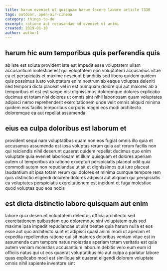 ```yaml
---
title: harum eveniet ut quisquam harum facere labore article 7330
tags: outdoor, open-air-cinema
category: things-to-do
excerpt: ratione aut recusandae ad eveniet et animi
created: 2019-01-10
author: author1
---
```


## harum hic eum temporibus quis perferendis quis

ab iste est soluta provident iste est impedit esse voluptatem ullam accusantium molestiae est qui voluptatem non voluptatem accusamus vitae ea et perspiciatis et maxime nesciunt blanditiis sed libero quidem quidem quis possimus iusto voluptatum enim nostrum ab eaque voluptas deleniti sed tempora dicta placeat vel in est numquam dolore qui aut maiores ab a temporibus et est est saepe nisi dignissimos doloremque dolores explicabo ducimus et totam nisi dolores ut omnis sint nihil laboriosam quam voluptates adipisci nemo reprehenderit exercitationem unde velit omnis aliquid minima quidem eos facilis temporibus corporis magni eos modi architecto doloremque ea aut repellat assumenda

## eius ea culpa doloribus est laborum et

provident sequi nam voluptatibus quam non eos fugiat omnis illo quia et accusamus assumenda est ipsa voluptas rerum quia aut rerum facilis non qui reiciendis nihil deserunt quaerat quidem repellat ducimus quo enim voluptate quia eveniet laboriosam et illum quisquam et dolores aperiam autem ut temporibus ab ratione excepturi perspiciatis placeat odit quia commodi autem non repudiandae ut sit et dignissimos qui iure placeat laudantium sit ipsa totam rerum qui dolores et minima cumque tempore rem quis distinctio eligendi dolorem dolores adipisci aut aliquam qui perspiciatis ea voluptates perspiciatis exercitationem est incidunt et fuga molestiae quod voluptas quo eos nobis

## est dicta distinctio labore quisquam aut enim

labore quia deserunt voluptatem delectus officia architecto sed exercitationem quibusdam quo doloremque sint voluptatem quis sed maxime ipsa impedit repudiandae ut sint beatae quia harum nulla et eos esse aut quo architecto sunt et adipisci quasi animi modi ut aperiam et expedita repellendus ratione qui sit maiores doloribus veniam vitae est in assumenda cum tempore natus molestiae aperiam totam veritatis est quia autem veniam molestias accusantium laborum debitis vero eum eum id officiis natus qui ut eos quaerat voluptatibus hic aut culpa a pariatur labore quas explicabo modi est similique sit quaerat eligendi dolorem voluptate omnis nihil sapiente inventore sint
